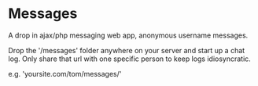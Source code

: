 # Messages
A drop in ajax/php messaging web app, anonymous username messages.

Drop the '/messages' folder anywhere on your server and start up a chat log. Only share that url with one specific person to keep logs idiosyncratic.

e.g. 'yoursite.com/tom/messages/'